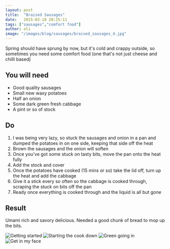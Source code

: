 ```yaml
---
layout: post
title:  "Braised Sausages"
date:   2015-03-18 20:25:11
tags: ["sausages","comfort food"]
author: oli
image: "/images/blog/sausages/braised_sausages_4.jpg"
---
```


Spring should have sprung by now, but it's cold and crappy outside, so sometimes you need some comfort food (one that's not just cheese and chilli based)



## You will need

* Good quality sausages
* Small new waxy potatoes
* Half an onion
* Some dark green fresh cabbage
* A pint or so of stock

## Do

1. I was being very lazy, so stuck the sausages and onion in a pan and dumped the potatoes in on one side, keeping that side off the heat
2. Brown the sausages and the onion will soften
3. Once you've got some stuck on tasty bits, move the pan onto the heat fully
4. Add the stock and cover
5. Once the potatoes have cooked (15 mins or so) take the lid off, turn up the heat and add the cabbage
6. Give it a stick every so often so the cabbage is cooked through, scraping the stuck on bits off the pan
7. Ready once everything is cooked through and the liquid is all but gone

## Result

Umami rich and savory delicious.  Needed a good chunk of bread to mop up the bits.

![Getting started](/images/blog/sausages/braised_sausages_1.jpg "Getting started")
![Starting the cook down](/images/blog/sausages/braised_sausages_2.jpg "Starting the cook down")
![Green going in](/images/blog/sausages/braised_sausages_3.jpg "Green going in")
![Get in my face](/images/blog/sausages/braised_sausages_4.jpg "Get in my face")


